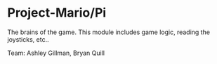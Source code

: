 Project-Mario/Pi
================

The brains of the game. This module includes game logic, reading the joysticks, etc..

Team: Ashley Gillman, Bryan Quill